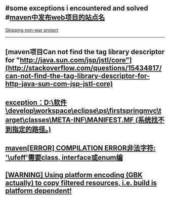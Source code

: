 #some exceptions i encountered and solved
#[maven中发布web项目的站点名](http://note.youdao.com/noteshare?id=55a3b4bdb33bf1c0b5d750dc6818b62b&sub=94AA1D21D88B4749B7D297163940A42A)
-
[Skipping non-war project](http://stackoverflow.com/questions/1174363/mvn-tomcatrun-doesnt-start-tomcat)

-------------
[maven项目Can not find the tag library descriptor for "http://java.sun.com/jsp/jstl/core"](http://stackoverflow.com/questions/15434817/can-not-find-the-tag-library-descriptor-for-http-java-sun-com-jsp-jstl-core)
---
[exception：D:\软件\develop\workspace\eclipse\ps\firstspringmvc\target\classes\META-INF\MANIFEST.MF (系统找不到指定的路径。)](http://www.bubuko.com/infodetail-1457987.html)
---------
[maven[ERROR] COMPILATION ERROR非法字符: '\ufeff'需要class, interface或enum编](http://blog.csdn.net/yhl_jxy/article/details/51434111)
-
[[WARNING] Using platform encoding (GBK actually) to copy filtered resources, i.e. build is platform dependent!](http://blog.csdn.net/testcs_dn/article/details/45583791)
---
